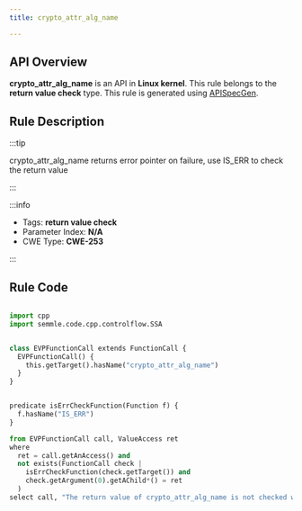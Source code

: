 ```yaml
---
title: crypto_attr_alg_name

---
```



## API Overview
**crypto_attr_alg_name** is an API in **Linux kernel**. This rule belongs to the **return value check** type. This rule is generated using [APISpecGen](../../tools/APISpecGen).
## Rule Description

:::tip

crypto_attr_alg_name returns error pointer on failure, use IS_ERR to check the return value

:::

:::info

- Tags: **return value check**
- Parameter Index: **N/A**
- CWE Type: **CWE-253**

:::

## Rule Code
```python

import cpp
import semmle.code.cpp.controlflow.SSA


class EVPFunctionCall extends FunctionCall {
  EVPFunctionCall() {
    this.getTarget().hasName("crypto_attr_alg_name")
  }
}


predicate isErrCheckFunction(Function f) {
  f.hasName("IS_ERR") 
}

from EVPFunctionCall call, ValueAccess ret
where
  ret = call.getAnAccess() and
  not exists(FunctionCall check |
    isErrCheckFunction(check.getTarget()) and
    check.getArgument(0).getAChild*() = ret
  )
select call, "The return value of crypto_attr_alg_name is not checked with IS_ERR."
    
```